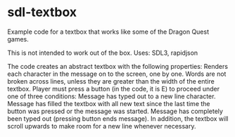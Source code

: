 # sdl-textbox
Example code for a textbox that works like some of the Dragon Quest games.

This is not intended to work out of the box.
Uses: SDL3, rapidjson

The code creates an abstract textbox with the following properties:
 Renders each character in the message on to the screen, one by one.
 Words are not broken across lines, unless they are greater than the width of the entire textbox.
 Player must press a button (in the code, it is E) to proceed under one of three conditions:
		Message has typed out to a new line character.
		Message has filled the textbox with all new text since the last time the button was pressed or the message was started.
    Message has completely been typed out (pressing button ends message).
 In addition, the textbox will scroll upwards to make room for a new line whenever necessary.
